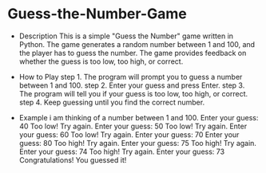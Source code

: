 # Guess-the-Number-Game
- Description
  This is a simple "Guess the Number" game written in Python. The game generates a random number between 1 and 100, and the player has to guess the number. The game provides feedback on 
  whether the guess is too low, too high, or correct.
  
- How to Play
  step 1. The program will prompt you to guess a number between 1 and 100.
  step 2. Enter your guess and press Enter.
  step 3. The program will tell you if your guess is too low, too high, or correct.
  step 4. Keep guessing until you find the correct number.

 - Example
 i am thinking of a number between 1 and 100.
Enter your guess: 40
Too low! Try again.
Enter your guess: 50
Too low! Try again.
Enter your guess: 60
Too low! Try again.
Enter your guess: 70
Enter your guess: 80
Too high! Try again.
Enter your guess: 75
Too high! Try again.
Enter your guess: 74
Too high! Try again.
Enter your guess: 73
Congratulations! You guessed it!
  
